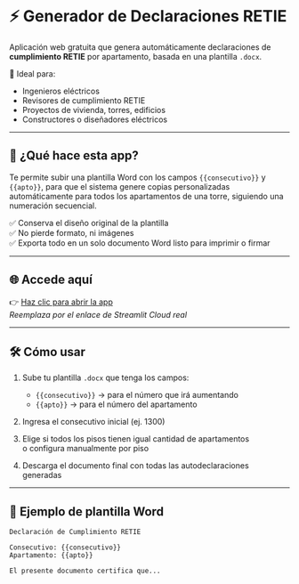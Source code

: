 # ⚡ Generador de Declaraciones RETIE

Aplicación web gratuita que genera automáticamente declaraciones de **cumplimiento RETIE** por apartamento, basada en una plantilla `.docx`.

🔧 Ideal para:
- Ingenieros eléctricos
- Revisores de cumplimiento RETIE
- Proyectos de vivienda, torres, edificios
- Constructores o diseñadores eléctricos

---

## 🚀 ¿Qué hace esta app?

Te permite subir una plantilla Word con los campos `{{consecutivo}}` y `{{apto}}`, para que el sistema genere copias personalizadas automáticamente para todos los apartamentos de una torre, siguiendo una numeración secuencial.

✅ Conserva el diseño original de la plantilla  
✅ No pierde formato, ni imágenes  
✅ Exporta todo en un solo documento Word listo para imprimir o firmar

---

## 🌐 Accede aquí

👉 [Haz clic para abrir la app](https://TU-USUARIO.streamlit.app)  
*Reemplaza por el enlace de Streamlit Cloud real*

---

## 🛠️ Cómo usar

1. Sube tu plantilla `.docx` que tenga los campos:  
   - `{{consecutivo}}` → para el número que irá aumentando
   - `{{apto}}` → para el número del apartamento

2. Ingresa el consecutivo inicial (ej. 1300)

3. Elige si todos los pisos tienen igual cantidad de apartamentos  
   o configura manualmente por piso

4. Descarga el documento final con todas las autodeclaraciones generadas

---

## 📄 Ejemplo de plantilla Word

```text
Declaración de Cumplimiento RETIE

Consecutivo: {{consecutivo}}  
Apartamento: {{apto}}

El presente documento certifica que...

